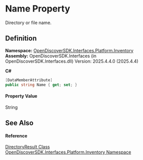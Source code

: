 # Name Property


Directory or file name.



## Definition
**Namespace:** <a href="05ac8cdb-ff0b-7a5c-da07-61a1da637cb0">OpenDiscoverSDK.Interfaces.Platform.Inventory</a>  
**Assembly:** OpenDiscoverSDK.Interfaces (in OpenDiscoverSDK.Interfaces.dll) Version: 2025.4.4.0 (2025.4.4)

**C#**
``` C#
[DataMemberAttribute]
public string Name { get; set; }
```



#### Property Value
String

## See Also


#### Reference
<a href="3e89aad0-b027-bbf4-adef-f42b8fcc23eb">DirectoryResult Class</a>  
<a href="05ac8cdb-ff0b-7a5c-da07-61a1da637cb0">OpenDiscoverSDK.Interfaces.Platform.Inventory Namespace</a>  
